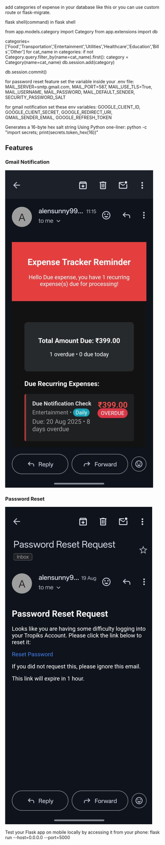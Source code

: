 add categories of expense in your database like this or you can use custom route or flask-migrate.

flask shell(command)
in flask shell

from app.models.category import Category
from app.extensions import db

categories=['Food','Transportation','Entertainment','Utilities','Healthcare','Education','Bills','Other']
for cat_name in categories:
    if not Category.query.filter_by(name=cat_name).first():
        category = Category(name=cat_name)
        db.session.add(category)

db.session.commit()

for password reset feature set the variable inside your .env file:
    MAIL_SERVER=smtp.gmail.com,
    MAIL_PORT=587,
    MAIL_USE_TLS=True,
    MAIL_USERNAME,
    MAIL_PASSWORD,
    MAIL_DEFAULT_SENDER,
    SECURITY_PASSWORD_SALT


for gmail notification set these env variables:
    GOOGLE_CLIENT_ID,
    GOOGLE_CLIENT_SECRET,
    GOOGLE_REDIRECT_URI,
    GMAIL_SENDER_EMAIL,
    GOOGLE_REFRESH_TOKEN

Generates a 16-byte hex salt string Using Python one-liner:
    python -c "import secrets; print(secrets.token_hex(16))"

    
## Features

### Gmail Notification
![Gmail Notification](app/static/images/Gmail.jpg)

### Password Reset
![Password Reset](app/static/images/Passreset.jpg)


 Test your Flask app on mobile locally by accessing it from your phone:
    flask run --host=0.0.0.0 --port=5000
